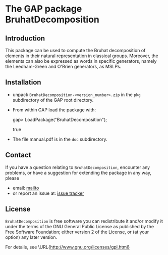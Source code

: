 # The GAP package BruhatDecomposition

## Introduction

This package can be used to compute the Bruhat decomposition of elements in their natural representation in classical groups. Moreover, the elements can also be expressed as words in specific generators, namely the Leedham-Green and O'Brien generators, as MSLPs. 

## Installation

 * unpack `BruhatDecomposition-<version_number>.zip` in the `pkg` subdirectory of the GAP root directory.
 * From within GAP load the package with:

    gap> LoadPackage("BruhatDecomposition");

    true
 
 * The file manual.pdf is in the `doc` subdirectory.

## Contact

If you have a question relating to `BruhatDecomposition`, encounter any problems, or have a suggestion for extending the package in any way, please 
 * email: [mailto](daniel.rademacher@rwth-aachen.de)
 * or report an issue at: [issue tracker](https://github.com/User141/BruhatDecomposition2/issues)

## License

`BruhatDecomposition` is free software you can redistribute it and/or modify it
under the terms of the GNU General Public License as published by the Free
Software Foundation; either version 2 of the License, or (at your option) any
later version.

For details, see \URL{http://www.gnu.org/licenses/gpl.html}
